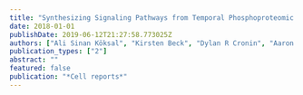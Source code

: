 ```yaml
---
title: "Synthesizing Signaling Pathways from Temporal Phosphoproteomic Data"
date: 2018-01-01
publishDate: 2019-06-12T21:27:58.773025Z
authors: ["Ali Sinan Köksal", "Kirsten Beck", "Dylan R Cronin", "Aaron McKenna", "Nathan D Camp", "Saurabh Srivastava", "Matthew E MacGilvray", "Rastislav Bodı́k", "Alejandro Wolf-Yadlin", "Ernest Fraenkel", " others"]
publication_types: ["2"]
abstract: ""
featured: false
publication: "*Cell reports*"
---
```


